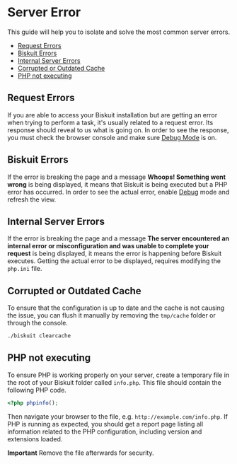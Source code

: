 # Server Error
<p class="uk-article-lead">This guide will help you to isolate and solve the most common server errors.</p>

<ul class="uk-list">
    <li><a href="#request-errors">Request Errors</a></li>
    <li><a href="#biskuit-errors">Biskuit Errors</a></li>
    <li><a href="#internal-server-errors">Internal Server Errors</a></li>
    <li><a href="#corrupted-or-outdated-cache">Corrupted or Outdated Cache</a></li>
    <li><a href="#php-not-executing">PHP not executing</a></li>
</ul>

## Request Errors
If you are able to access your Biskuit installation but are getting an error when trying to perform a task, it's usually related to a request error. Its response should reveal to us what is going on. In order to see the response, you must check the browser console and make sure [Debug Mode](debug-mode.md) is on.

## Biskuit Errors
If the error is breaking the page and a message **Whoops! Something went wrong** is being displayed, it means that Biskuit is being executed but a PHP error has occurred. In order to see the actual error, enable [Debug](debug-mode.md) mode and refresh the view.

## Internal Server Errors
If the error is breaking the page and a message **The server encountered an internal error or misconfiguration and was unable to complete your request** is being displayed, it means the error is happening before Biskuit executes. Getting the actual error to be displayed, requires modifying the `php.ini` file.

## Corrupted or Outdated Cache
To ensure that the configuration is up to date and the cache is not causing the issue, you can flush it manually by removing the `tmp/cache` folder or through the console.

```sh
./biskuit clearcache
```

## PHP not executing
To ensure PHP is working properly on your server, create a temporary file in the root of your Biskuit folder called `info.php`. This file should contain the following PHP code.

```php
<?php phpinfo();
```

Then navigate your browser to the file, e.g. `http://example.com/info.php`. If PHP is running as expected, you should get a report page listing all information related to the PHP configuration, including version and extensions loaded.

**Important** Remove the file afterwards for security.